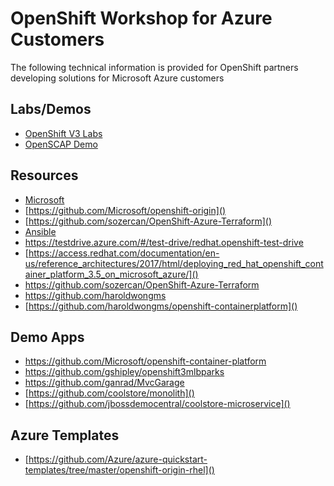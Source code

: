 # OpenShift Workshop for Azure Customers
The following technical information is provided for OpenShift partners developing solutions for Microsoft Azure customers

## Labs/Demos
* [OpenShift V3 Labs](https://github.com/samueltauil/openshiftv3-workshop)
* [OpenSCAP Demo](https://github.com/samueltauil/openscap-openshiftHouston)

## Resources
* [Microsoft](http://aka.ms/OpenShift)
* [https://github.com/Microsoft/openshift-origin]()
* [https://github.com/sozercan/OpenShift-Azure-Terraform]()
* [Ansible](https://github.com/openshift/openshift-ansible-contrib/tree/master/reference-architecture/azure-ansible)
* [https://testdrive.azure.com/#/test-drive/redhat.openshift-test-drive ]()
* [https://access.redhat.com/documentation/en-us/reference_architectures/2017/html/deploying_red_hat_openshift_container_platform_3.5_on_microsoft_azure/]()
* [https://github.com/sozercan/OpenShift-Azure-Terraform ]()
* [https://github.com/haroldwongms ]()
* [https://github.com/haroldwongms/openshift-containerplatform]()

## Demo Apps
* [https://github.com/Microsoft/openshift-container-platform ]()
* [https://github.com/gshipley/openshift3mlbparks ]()
* [https://github.com/ganrad/MvcGarage ]()
* [https://github.com/coolstore/monolith]()
* [https://github.com/jbossdemocentral/coolstore-microservice]()

## Azure Templates
* [https://github.com/Azure/azure-quickstart-templates/tree/master/openshift-origin-rhel]()
